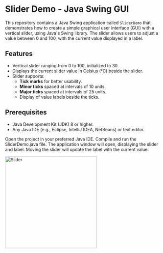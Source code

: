 # Slider Demo - Java Swing GUI

This repository contains a Java Swing application called `SliderDemo` that demonstrates how to create a simple graphical user interface (GUI) with a vertical slider, using Java's Swing library. The slider allows users to adjust a value between 0 and 100, with the current value displayed in a label.

## Features

- Vertical slider ranging from 0 to 100, initialized to 30.
- Displays the current slider value in Celsius (°C) beside the slider.
- Slider supports:
  - **Tick marks** for better usability.
  - **Minor ticks** spaced at intervals of 10 units.
  - **Major ticks** spaced at intervals of 25 units.
  - Display of value labels beside the ticks.

## Prerequisites

- Java Development Kit (JDK) 8 or higher.
- Any Java IDE (e.g., Eclipse, IntelliJ IDEA, NetBeans) or text editor.

Open the project in your preferred Java IDE.
Compile and run the SliderDemo.java file.
The application window will open, displaying the slider and label. Moving the slider will update the label with the current value.


<img width="299" alt="Slider" src="https://github.com/user-attachments/assets/9b69b8ad-ad6b-44fc-8a59-87e8915d1516">
